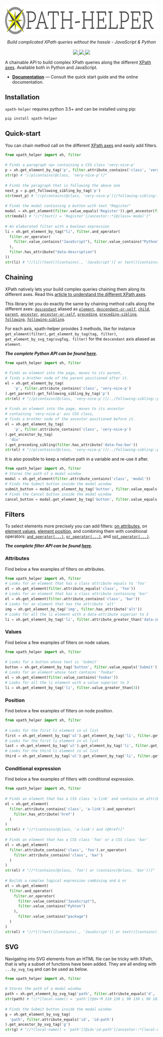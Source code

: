 <p align="center">
  <img src="https://raw.githubusercontent.com/jrebecchi/xpath-helper/main/docs/_static/logo-with-text.png" height="100px" alt="xpath-helper"/>
</p>
<p align="center">
  <i>Build complicated XPath queries without the hassle - JavaScript & Python</i><br/><br/>
  <a href="https://jrebecchi.github.io/xpath-helper/python/index.html">
    <img src="https://img.shields.io/badge/docs-master-blue.svg?style=flat">
  </a>
  <a href="https://codecov.io/gh/jrebecchi/xpath-helper">
    <img src="https://codecov.io/gh/jrebecchi/xpath-helper/branch/main/graph/badge.svg?token=0TJOZ64X10"/>
  </a>
  <a href="https://github.com/jrebecchi/xpath-helper/actions/workflows/python-ci.yml">
    <img src="https://github.com/jrebecchi/xpath-helper/actions/workflows/python-ci.yml/badge.svg">
  </a>
</p>

A chainable API to build complex XPath queries along the different [XPath axes](https://jrebecchi.github.io/xpath-helper/xpath-axes.html). Available both in Python and JavaScript.

- [**Documentation**](https://jrebecchi.github.io/xpath-helper/python/index.html) — Consult the quick start guide and the online documentation.

## Installation
`xpath-helper` requires python 3.5+ and can be installed using pip:
```bash
pip install xpath-helper
```
## Quick-start
You can chain method call on the different [XPath axes](https://jrebecchi.github.io/xpath-helper/xpath-axes.html) and easily add filters.
```python
from xpath_helper import xh, filter

# Finds a paragraph <p> containing a CSS class 'very-nice-p'
p = xh.get_element_by_tag('p', filter.attribute_contains('class', 'very-nice-p'))
str(p) # "//p[contains(@class, 'very-nice-p')]"

# Finds the paragraph that is following the above one
next_p = p.get_following_sibling_by_tag('p')
str(next_p) # "//p[contains(@class, 'very-nice-p')]/following-sibling::p"

# Finds the modal containing a button with text "Register" 
modal = xh.get_element(filter.value_equals('Register')).get_ancestor(filter.attribute_equals('class', 'modal'))
str(modal) # "//*[text() = 'Register']/ancestor::*[@class='modal']"

# An elaborated filter with a boolean expression
li = xh.get_element_by_tag("li", filter.and_operator(
  filter.or_operator(
    filter.value_contains("JavaScript"), filter.value_contains("Python")
  ),
  filter.has_attribute("data-description")
))
str(li) # "//li[((text()[contains(., 'JavaScript')] or text()[contains(., 'Python')]) and @data-description)]"
```

## Chaining

XPath natively lets your build complex queries chaining them along its different axes. Read this [article to understand the different XPath axes](https://jrebecchi.github.io/xpath-helper/xpath-axes.html).

This library let you do exactly the same by chaining method calls along the different axes: [`descendant`](https://jrebecchi.github.io/xpath-helper/python/api.html#xpath_helper.XPathHelper.get_descendant) aliased as [`element`](https://jrebecchi.github.io/xpath-helper/python/api.html#xpath_helper.XPathHelper.get_element), [`descendant-or-self`](https://jrebecchi.github.io/xpath-helper/python/api.html#xpath_helper.XPathHelper.get_descendant_or_self), [`child`](https://jrebecchi.github.io/xpath-helper/python/api.html#xpath_helper.XPathHelper.get_child), [`parent`](https://jrebecchi.github.io/xpath-helper/python/api.html#xpath_helper.XPathHelper.get_parent), [`ancestor`](https://jrebecchi.github.io/xpath-helper/python/api.html#xpath_helper.XPathHelper.get_ancestor), [`ancestor-or-self`](https://jrebecchi.github.io/xpath-helper/python/api.html#xpath_helper.XPathHelper.get_ancestor_or_self), [`preceding`](https://jrebecchi.github.io/xpath-helper/python/api.html#xpath_helper.XPathHelper.get_preceding), [`preceding-sibling`](https://jrebecchi.github.io/xpath-helper/python/api.html#xpath_helper.XPathHelper.get_preceding_sibling), [`following`](https://jrebecchi.github.io/xpath-helper/python/api.html#xpath_helper.XPathHelper.get_following), [`following-sibling`](https://jrebecchi.github.io/xpath-helper/python/api.html#xpath_helper.XPathHelper.get_following_sibling).

For each axis, xpath-helper provides 3 methods, like for instance `get_element(filter)`, `get_element_by_tag(tag, filter)`, `get_element_by_svg_tag(svgTag, filter)` for the `descendant`  axis aliased as `element`.

***The complete Python API can be found [here](https://jrebecchi.github.io/xpath-helper/python/api.html#module-xpath_helper).***


```python
from xpath_helper import xh, filter

# Finds an element into the page, moves to its parent, 
# finds a brother node of the parent positioned after it.
el = xh.get_element_by_tag(
    'p', filter.attribute_contains('class', 'very-nice-p')
).get_parent().get_following_sibling_by_tag('p')
str(el) # "//p[contains(@class, 'very-nice-p')]/../following-sibling::p"

# Finds an element into the page, moves to its ancestor 
# containing 'very-nice-p' ass CSS class, 
# finds a brother node of the ancestor positioned before it.
el = xh.get_element_by_tag(
    'p', filter.attribute_contains('class', 'very-nice-p')
).get_ancestor_by_tag(
  'div'
).get_preceding_sibling(filter.has_attribute('data-foo-bar'))
str(el) # "//p[contains(@class, 'very-nice-p')]/../following-sibling::p//p[contains(@class, 'very-nice-p')]/ancestor::div/preceding-sibling::*[@data-foo-bar]"
```

It is also possible to keep a relative path in a variable and re-use it after.
```python
from xpath_helper import xh, filter
# Stores the path of a modal window
modal = xh.get_element(filter.attribute_contains('class', 'modal'))
# Finds the Submit button inside the modal window
submit_button = modal.get_element_by_tag('button', filter.value_equals('Submit'))
# Finds the Cancel button inside the modal window
cancel_button = modal.get_element_by_tag('button', filter.value_equals('Cancel'))
```
## Filters
To select elements more precisely you can add filters: [on attributes](https://jrebecchi.github.io/xpath-helper/python/api.html#xpath_helper.filter.EmptyFilter.attribute_contains), on [element values](https://jrebecchi.github.io/xpath-helper/python/api.html#xpath_helper.filter.EmptyFilter.value_contains), [element position](https://jrebecchi.github.io/xpath-helper/python/api.html#xpath_helper.filter.EmptyFilter.get), and combining them with conditional operators: [`and_operator(...)`](https://jrebecchi.github.io/xpath-helper/python/api.html#xpath_helper.filter.ValidExpressionFilter.and_operator), [`or_operator(...)`](https://jrebecchi.github.io/xpath-helper/python/api.html#xpath_helper.filter.ValidExpressionFilter.or_operator), and [`not_operator(...)`](https://jrebecchi.github.io/xpath-helper/python/api.html#xpath_helper.filter.EmptyFilter.not_operator).

***The complete filter API can be found [here](https://jrebecchi.github.io/xpath-helper/python/api.html#filter-filter).***

### Attributes
Find below a few examples of filters on attributes.

```python
from xpath_helper import xh, filter
# Looks for an element that has a class attribute equals to 'foo'
el = xh.get_element(filter.attribute_equals('class', 'foo'))
# Looks for an element that has a class attribute containing 'bar'
el = xh.get_element(filter.attribute_contains('class', 'bar'))
# Looks for an element that has the attribute 'alt'
img = xh.get_element_by_tag('img', filter.has_attribute('alt'))
# Looks for all the li element with a data-attribute superior to 3
li = xh.get_element_by_tag('li', filter.attribute_greater_than('data-index', 3))
```
### Values
Find below a few examples of filters on node values.
```python
from xpath_helper import xh, filter

# Looks for a button whose text is 'Submit'
button = xh.get_element_by_tag('button', filter.value_equals('Submit'))
# Looks for an element whose text contains 'foobar'
el = xh.get_element(filter.value_contains('foobar'))
# Looks for all the li element with a value superior to 3
li = xh.get_element_by_tag('li', filter.value_greater_than(3))
```
### Position
Find below a few examples of filters on node position.
```python
from xpath_helper import xh, filter

# Looks for the first li element in ul list
first = xh.get_element_by_tag('ul').get_element_by_tag('li', filter.get_first())
# Looks for the first li element in ul list
last = xh.get_element_by_tag('ul').get_element_by_tag('li', filter.get_last())
# Looks for the third li element in ul list
third = xh.get_element_by_tag('ul').get_element_by_tag('li', filter.get(3))
```
### Conditional expression
Find below a few examples of filters with conditional expression.

```python
from xpath_helper import xh, filter

# Finds an element that has a CSS class 'a-link' and contains an attribute href
el = xh.get_element(
  filter.attribute_contains('class', 'a-link').and_operator(
    filter.has_attribute('href')
  )
)
str(el) # "//*[contains(@class, 'a-link') and (@href)]"

# Finds an element that has a CSS class 'foo' or a CSS class 'bar'
el = xh.get_element(
  filter.attribute_contains('class', 'foo').or_operator(
    filter.attribute_contains('class', 'bar')
  )
)
str(el) # "//*[contains(@class, 'foo') or (contains(@class, 'bar'))]"

# Builds a complex logical expression combining and & or
el = xh.get_element(
  filter.and_operator(
    filter.or_operator(
      filter.value_contains("JavaScript"),
      filter.value_contains("Pyhton")
    ),
      filter.value_contains("package")
  )
)
str(el) # "//*[((text()[contains(., 'JavaScript')] or text()[contains(., 'Pyhton')]) and text()[contains(., 'package')])]"
```
## SVG
Navigating into SVG elements from an HTML file can be tricky with XPath, that is why a subset of functions have been added. They are all ending with `...by_svg_tag` and can be used as below.

```python
from xpath_helper import xh, filter

# Stores the path of a modal window
path = xh.get_element_by_svg_tag('path', filter.attribute_equals('d', 'M 310 130 L 90 130 L 90 183.63'))
str(path) # "//*[local-name() = 'path'][@d='M 310 130 L 90 130 L 90 183.63']"

# Finds the Submit button inside the modal window
g = xh.get_element_by_svg_tag(
  'path', filter.attribute_equals('id', 'id-path')
).get_ancestor_by_svg_tag('g')
str(g) # "//*[local-name() = 'path'][@id='id-path']/ancestor::*[local-name() = 'g']"
```